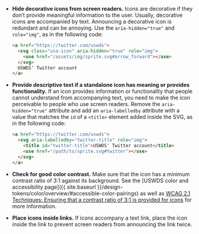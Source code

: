 - **Hide decorative icons from screen readers.** Icons are decorative if they don’t provide meaningful information to the user. Usually, decorative icons are accompanied by text. Announcing a decorative icon is redundant and can be annoying. Use the `aria-hidden="true"` and `role="img"`, as in the following code:

  ```html
  <a href="https://twitter.com/uswds">
    <svg class="usa-icon" aria-hidden="true" role="img">
      <use href="/assets/img/sprite.svg#arrow_forward"></use>
    </svg>
    USWDS' Twitter account
  </a>
  ```

- **Provide descriptive text if a standalone icon has meaning or provides functionality.** If an icon provides information or functionality that people cannot understand from accompanying text, you need to make the icon perceivable to people who use screen readers. Remove the `aria-hidden="true"` attribute and add an `aria-labelledby` attribute with a value that matches the `id` of a `<title>` element added inside the SVG, as in the following code:

  ```html
  <a href="https://twitter.com/uswds">
    <svg aria-labelledby="twitter-title" role="img">
      <title id="twitter-title">USWDS' Twitter account</title>
      <use href="/path/to/sprite.svg#twitter"></use>
    </svg>
  </a>
  ```
- **Check for good color contrast.** Make sure that the icon has a minimum contrast ratio of 3:1 against its background. See the [USWDS color and accessibility page]({{ site.baseurl }}/design-tokens/color/overview/#accessible-color-pairings) as well as [WCAG 2.1 Techniques: Ensuring that a contrast ratio of 3:1 is provided for icons](https://www.w3.org/WAI/WCAG21/Techniques/general/G207.html) for more information.
- **Place icons inside links.** If icons accompany a text link, place the icon inside the link to prevent screen readers from announcing the link twice.
